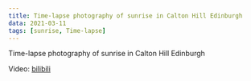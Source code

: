 ```yaml
---
title: Time-lapse photography of sunrise in Calton Hill Edinburgh
data: 2021-03-11
tags: [sunrise, Time-lapse]
---
```


Time-lapse photography of sunrise in Calton Hill Edinburgh

Video: [bilibili](https://b23.tv/oUC9aR)
